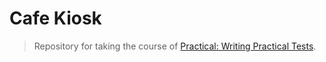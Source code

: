 # Cafe Kiosk

> Repository for taking the course of [Practical: Writing Practical Tests](https://inf.run/YLRXA).